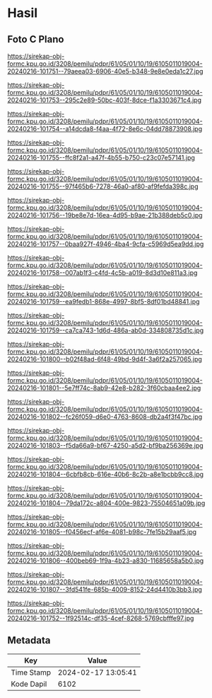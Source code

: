 # Hasil

## Foto C Plano

https://sirekap-obj-formc.kpu.go.id/3208/pemilu/pdpr/61/05/01/10/19/6105011019004-20240216-101751--79aeea03-6906-40e5-b348-9e8e0eda1c27.jpg

https://sirekap-obj-formc.kpu.go.id/3208/pemilu/pdpr/61/05/01/10/19/6105011019004-20240216-101753--295c2e89-50bc-403f-8dce-f1a3303671c4.jpg

https://sirekap-obj-formc.kpu.go.id/3208/pemilu/pdpr/61/05/01/10/19/6105011019004-20240216-101754--a14dcda8-f4aa-4f72-8e6c-04dd78873908.jpg

https://sirekap-obj-formc.kpu.go.id/3208/pemilu/pdpr/61/05/01/10/19/6105011019004-20240216-101755--ffc8f2a1-a47f-4b55-b750-c23c07e57141.jpg

https://sirekap-obj-formc.kpu.go.id/3208/pemilu/pdpr/61/05/01/10/19/6105011019004-20240216-101755--97f465b6-7278-46a0-af80-af9fefda398c.jpg

https://sirekap-obj-formc.kpu.go.id/3208/pemilu/pdpr/61/05/01/10/19/6105011019004-20240216-101756--19be8e7d-16ea-4d95-b9ae-21b388deb5c0.jpg

https://sirekap-obj-formc.kpu.go.id/3208/pemilu/pdpr/61/05/01/10/19/6105011019004-20240216-101757--0baa927f-4946-4ba4-9cfa-c5969d5ea9dd.jpg

https://sirekap-obj-formc.kpu.go.id/3208/pemilu/pdpr/61/05/01/10/19/6105011019004-20240216-101758--007ab1f3-c4fd-4c5b-a019-8d3d10e811a3.jpg

https://sirekap-obj-formc.kpu.go.id/3208/pemilu/pdpr/61/05/01/10/19/6105011019004-20240216-101759--ea9fedb1-868e-4997-8bf5-8df01bd48841.jpg

https://sirekap-obj-formc.kpu.go.id/3208/pemilu/pdpr/61/05/01/10/19/6105011019004-20240216-101759--ca7ca743-1d6d-486a-ab0d-334808735d1c.jpg

https://sirekap-obj-formc.kpu.go.id/3208/pemilu/pdpr/61/05/01/10/19/6105011019004-20240216-101800--b02f48ad-6f48-49bd-9d4f-3a6f2a257065.jpg

https://sirekap-obj-formc.kpu.go.id/3208/pemilu/pdpr/61/05/01/10/19/6105011019004-20240216-101801--5e7ff74c-8ab9-42e8-b282-3f60cbaa4ee2.jpg

https://sirekap-obj-formc.kpu.go.id/3208/pemilu/pdpr/61/05/01/10/19/6105011019004-20240216-101802--fc26f059-d6e0-4763-8608-db2a4f3f47bc.jpg

https://sirekap-obj-formc.kpu.go.id/3208/pemilu/pdpr/61/05/01/10/19/6105011019004-20240216-101803--f5da66a9-bf67-4250-a5d2-bf9ba256369e.jpg

https://sirekap-obj-formc.kpu.go.id/3208/pemilu/pdpr/61/05/01/10/19/6105011019004-20240216-101804--6cbfb8cb-616e-40b6-8c2b-a8e1bcbb9cc8.jpg

https://sirekap-obj-formc.kpu.go.id/3208/pemilu/pdpr/61/05/01/10/19/6105011019004-20240216-101804--79da172c-a804-400e-9823-75504651a09b.jpg

https://sirekap-obj-formc.kpu.go.id/3208/pemilu/pdpr/61/05/01/10/19/6105011019004-20240216-101805--f0456ecf-af6e-4081-b98c-7fe15b29aaf5.jpg

https://sirekap-obj-formc.kpu.go.id/3208/pemilu/pdpr/61/05/01/10/19/6105011019004-20240216-101806--400beb69-1f9a-4b23-a830-11685658a5b0.jpg

https://sirekap-obj-formc.kpu.go.id/3208/pemilu/pdpr/61/05/01/10/19/6105011019004-20240216-101807--3fd541fe-685b-4009-8152-24d4410b3bb3.jpg

https://sirekap-obj-formc.kpu.go.id/3208/pemilu/pdpr/61/05/01/10/19/6105011019004-20240216-101752--1f92514c-df35-4cef-8268-5769cbfffe97.jpg


## Metadata

| Key        | Value               |
| ---------- | ------------------- |
| Time Stamp | 2024-02-17 13:05:41 |
| Kode Dapil | 6102                |



